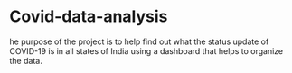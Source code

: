 # Covid-data-analysis
he purpose of the project is to help find out what the status update of COVID-19 is in all states of India using a dashboard that helps to organize the data.
